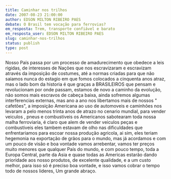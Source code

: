 ```yaml
---
title: Caminhar nos trilhos
date: 2007-08-23 21:00:00
author: EDSON MILTON RIBEIRO PAES
debate: O Brasil tem vocação para ferrovias?
em_resposta: Trem, transporte confiável e barato
em_resposta_user: EDSON MILTON RIBEIRO PAES
slug: caminhar-nos-trilhos
status: publish 
type: post
---
```


Nosso País passa por um processo de amadurecimento que obedece a leis rigidas, de interesses de Nações que nos escravizaram e escravizam através da imposição de costumes, até a normas criadas para que não saiamos nunca do estagio em que fomos colocados a cinquenta anos atraz, mas o lado bom da historia é que graças a BRASILEIROS que pensam e revolucionam por onde passam, estamos de novo a caminho da evolução, não somos mais escravos de cabeça baixa, ainda sofremos algumas interferencias externas, mas ano a ano nos libertamos mais de nossos " cafetões", a imposição Americana ao uso de automoveis e caminhões nos levaram a pelo menos trinta anos de atrazo no cenario mundial, para vender veiculos , pneus e combustiveis os Americanos sabotearam toda nossa malha ferroviaria, é claro que alem de vender veiculos peças e combustiveis eles tambem estavam de olho nas dificuldades que enfrentariamos para escoar nossa produção agricola, ai sim, eles teriam hegemonia na exportação de grãos para o mundo, mas já acordamos e com um pouco de visão e boa vontade vamos arrebentar, vamos ter preços muito menores que qualquer País do mundo, e com pouco tempo, toda a Europa Central, parte da Asia e quase todas as Americas estarão dando prioridade aos nosso produtos, de excelente qualidade, e a um custo melhor, para isso só é preciso boa vontade, e isso vamos cobrar o tempo todo de nossos lideres, Um grande abraço.
